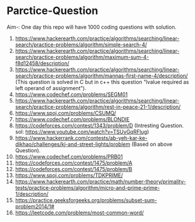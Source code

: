 # Parctice-Question
Aim-: One day this repo will have 1000 coding questions with solution.
1. https://www.hackerearth.com/practice/algorithms/searching/linear-search/practice-problems/algorithm/simple-search-4/
2. https://www.hackerearth.com/practice/algorithms/searching/linear-search/practice-problems/algorithm/maximum-sum-4-f8d12458/description/
3. https://www.hackerearth.com/practice/algorithms/searching/linear-search/practice-problems/algorithm/mannas-first-name-4/description/ (This question is solved in C but in c++ this question "lvalue required as left operand of assignment").
4. https://www.codechef.com/problems/SEGM01
5. https://www.hackerearth.com/practice/algorithms/searching/linear-search/practice-problems/algorithm/rest-in-peace-21-1/description/
6. https://www.spoj.com/problems/CSUMQ/
7. https://www.codechef.com/problems/BLONDIE
8. https://codeforces.com/contest/1343/problem/D (Intresting Question. sol: https://www.youtube.com/watch?v=TSUvGqRFlug)
9. https://www.hackerrank.com/contests/ab-yeh-kar-ke-dikhao/challenges/kj-and-street-lights/problem (Based on above Question).
10. https://www.codechef.com/problems/PRB01
11. https://codeforces.com/contest/1475/problem/A
12. https://codeforces.com/contest/1475/problem/B
13. https://www.spoj.com/problems/TDKPRIME/
14. https://www.hackerearth.com/practice/math/number-theory/primality-tests/practice-problems/algorithm/micro-and-prime-prime-1/description/
15. https://practice.geeksforgeeks.org/problems/subset-sum-problem2014/1#
16. https://leetcode.com/problems/most-common-word/
